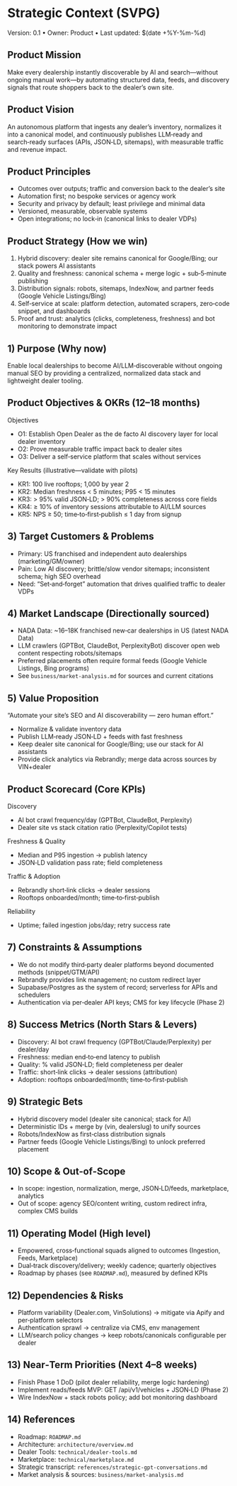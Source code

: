 # Strategic Context (SVPG)

Version: 0.1 • Owner: Product • Last updated: $(date +%Y-%m-%d)

## Product Mission
Make every dealership instantly discoverable by AI and search—without ongoing manual work—by automating structured data, feeds, and discovery signals that route shoppers back to the dealer’s own site.

## Product Vision
An autonomous platform that ingests any dealer’s inventory, normalizes it into a canonical model, and continuously publishes LLM‑ready and search‑ready surfaces (APIs, JSON‑LD, sitemaps), with measurable traffic and revenue impact.

## Product Principles
- Outcomes over outputs; traffic and conversion back to the dealer’s site
- Automation first; no bespoke services or agency work
- Security and privacy by default; least privilege and minimal data
- Versioned, measurable, observable systems
- Open integrations; no lock‑in (canonical links to dealer VDPs)

## Product Strategy (How we win)
1. Hybrid discovery: dealer site remains canonical for Google/Bing; our stack powers AI assistants
2. Quality and freshness: canonical schema + merge logic + sub‑5‑minute publishing
3. Distribution signals: robots, sitemaps, IndexNow, and partner feeds (Google Vehicle Listings/Bing)
4. Self‑service at scale: platform detection, automated scrapers, zero‑code snippet, and dashboards
5. Proof and trust: analytics (clicks, completeness, freshness) and bot monitoring to demonstrate impact

## 1) Purpose (Why now)    
Enable local dealerships to become AI/LLM‑discoverable without ongoing manual SEO by providing a centralized, normalized data stack and lightweight dealer tooling.

## Product Objectives & OKRs (12–18 months)
Objectives
- O1: Establish Open Dealer as the de facto AI discovery layer for local dealer inventory
- O2: Prove measurable traffic impact back to dealer sites
- O3: Deliver a self‑service platform that scales without services

Key Results (illustrative—validate with pilots)
- KR1: 100 live rooftops; 1,000 by year 2
- KR2: Median freshness < 5 minutes; P95 < 15 minutes
- KR3: > 95% valid JSON‑LD; > 90% completeness across core fields
- KR4: ≥ 10% of inventory sessions attributable to AI/LLM sources
- KR5: NPS ≥ 50; time‑to‑first‑publish ≤ 1 day from signup

## 3) Target Customers & Problems
- Primary: US franchised and independent auto dealerships (marketing/GM/owner)
- Pain: Low AI discovery; brittle/slow vendor sitemaps; inconsistent schema; high SEO overhead
- Need: “Set‑and‑forget” automation that drives qualified traffic to dealer VDPs

## 4) Market Landscape (Directionally sourced)
- NADA Data: ~16–18K franchised new‑car dealerships in US (latest NADA Data)
- LLM crawlers (GPTBot, ClaudeBot, PerplexityBot) discover open web content respecting robots/sitemaps
- Preferred placements often require formal feeds (Google Vehicle Listings, Bing programs)
- See `business/market-analysis.md` for sources and current citations

## 5) Value Proposition
“Automate your site’s SEO and AI discoverability — zero human effort.”
- Normalize & validate inventory data
- Publish LLM‑ready JSON‑LD + feeds with fast freshness
- Keep dealer site canonical for Google/Bing; use our stack for AI assistants
- Provide click analytics via Rebrandly; merge data across sources by VIN+dealer

## Product Scorecard (Core KPIs)
Discovery
- AI bot crawl frequency/day (GPTBot, ClaudeBot, Perplexity)
- Dealer site vs stack citation ratio (Perplexity/Copilot tests)

Freshness & Quality
- Median and P95 ingestion → publish latency
- JSON‑LD validation pass rate; field completeness

Traffic & Adoption
- Rebrandly short‑link clicks → dealer sessions
- Rooftops onboarded/month; time‑to‑first‑publish

Reliability
- Uptime; failed ingestion jobs/day; retry success rate

## 7) Constraints & Assumptions
- We do not modify third‑party dealer platforms beyond documented methods (snippet/GTM/API)
- Rebrandly provides link management; no custom redirect layer
- Supabase/Postgres as the system of record; serverless for APIs and schedulers
- Authentication via per‑dealer API keys; CMS for key lifecycle (Phase 2)

## 8) Success Metrics (North Stars & Levers)
- Discovery: AI bot crawl frequency (GPTBot/Claude/Perplexity) per dealer/day
- Freshness: median end‑to‑end latency to publish
- Quality: % valid JSON‑LD; field completeness per dealer
- Traffic: short‑link clicks → dealer sessions (attribution)
- Adoption: rooftops onboarded/month; time‑to‑first‑publish

## 9) Strategic Bets
- Hybrid discovery model (dealer site canonical; stack for AI)
- Deterministic IDs + merge by (vin, dealerslug) to unify sources
- Robots/IndexNow as first‑class distribution signals
- Partner feeds (Google Vehicle Listings/Bing) to unlock preferred placement

## 10) Scope & Out‑of‑Scope
- In scope: ingestion, normalization, merge, JSON‑LD/feeds, marketplace, analytics
- Out of scope: agency SEO/content writing, custom redirect infra, complex CMS builds

## 11) Operating Model (High level)
- Empowered, cross‑functional squads aligned to outcomes (Ingestion, Feeds, Marketplace)
- Dual‑track discovery/delivery; weekly cadence; quarterly objectives
- Roadmap by phases (see `ROADMAP.md`), measured by defined KPIs

## 12) Dependencies & Risks
- Platform variability (Dealer.com, VinSolutions) → mitigate via Apify and per‑platform selectors
- Authentication sprawl → centralize via CMS, env management
- LLM/search policy changes → keep robots/canonicals configurable per dealer

## 13) Near‑Term Priorities (Next 4–8 weeks)
- Finish Phase 1 DoD (pilot dealer reliability, merge logic hardening)
- Implement reads/feeds MVP: GET /api/v1/vehicles + JSON‑LD (Phase 2)
- Wire IndexNow + stack robots policy; add bot monitoring dashboard

## 14) References
- Roadmap: `ROADMAP.md`
- Architecture: `architecture/overview.md`
- Dealer Tools: `technical/dealer-tools.md`
- Marketplace: `technical/marketplace.md`
- Strategic transcript: `references/strategic-gpt-conversations.md`
- Market analysis & sources: `business/market-analysis.md`
